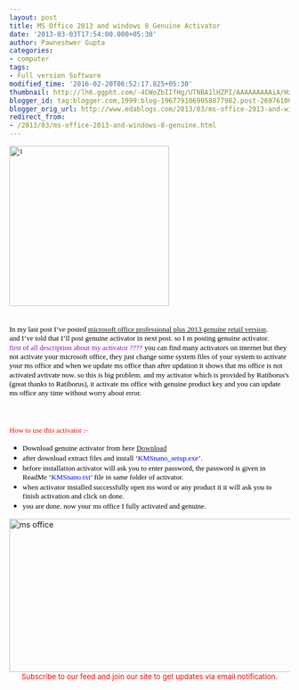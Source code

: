 ```yaml
---
layout: post
title: MS Office 2013 and windows 8 Genuine Activator
date: '2013-03-03T17:54:00.000+05:30'
author: Pawneshwer Gupta
categories:
- computer
tags:
- Full version Software
modified_time: '2016-02-20T06:52:17.825+05:30'
thumbnail: http://lh6.ggpht.com/-4CWoZbIIfHg/UTNBA1lHZPI/AAAAAAAAAiA/Hzc7jvFUiyQ/s72-c/1_thumb%25255B2%25255D.png?imgmax=800
blogger_id: tag:blogger.com,1999:blog-1967791069058877982.post-2697610099315843191
blogger_orig_url: http://www.edablogs.com/2013/03/ms-office-2013-and-windows-8-genuine.html
redirect_from:
- /2013/03/ms-office-2013-and-windows-8-genuine.html
---
```


<div dir="ltr" style="text-align: left;" trbidi="on"><div dir="ltr" style="text-align: left;" trbidi="on"><span style="color: black; font-family: verdana; font-size: small;"><a href="http://lh6.ggpht.com/-0QQtPbSfEF4/UTNA9-Z_39I/AAAAAAAAAh4/UPqmxgudjWo/s1600-h/1%25255B4%25255D.png"><img alt="1" border="0" height="287" src="http://lh6.ggpht.com/-4CWoZbIIfHg/UTNBA1lHZPI/AAAAAAAAAiA/Hzc7jvFUiyQ/1_thumb%25255B2%25255D.png?imgmax=800" style="background-image: none; border-bottom-width: 0px; border-left-width: 0px; border-right-width: 0px; border-top-width: 0px; display: inline; padding-left: 0px; padding-right: 0px; padding-top: 0px;" title="1" width="287" /></a></span></div><span style="color: black; font-family: verdana; font-size: small;"></span>  <br /><div dir="ltr" style="text-align: left;" trbidi="on"><br /><span style="color: black; font-family: verdana; font-size: small;"><span style="font-size: small;">In my last post I’ve posted </span><a class="raju" href="http://adf.ly/NN7nU" target="_blank"><span style="font-size: small;">microsoft office professional plus 2013 genuine retail version</span></a><span style="font-size: small;">. </span></span></div><div dir="ltr" style="text-align: left;" trbidi="on"><span style="color: black; font-family: verdana; font-size: small;"><span style="font-size: small;">and I’ve told that I’ll post genuine activator in next post. so I m posting genuine activator</span>.</span>     <br /><span style="font-size: small;"><span style="font-size: small;"><span style="font-size: small;"><span style="color: #9b00d3; font-family: verdana; font-size: small;"><span style="font-size: small;">first of all description about my activator</span> ????</span>           </span><span style="color: black; font-family: verdana; font-size: small;"><span style="font-size: small;">you can find many activators on internet but they not activate your microsoft office, they just change some system files of your system to activate your ms office and when we update ms office than after updation it shows that ms office is not activated avtivate now. so this is big problem</span>.</span>         </span><span style="color: black; font-family: verdana; font-size: small;"><span style="font-size: small;">and my activator which is provided by Ratiborus's (great thanks to Ratiborus), it activate ms office with genuine product key and you can update ms office any time without worry about error</span>.</span></span></div><br /><script type="text/javascript">ch_client = "pawneshwer"; ch_width = 500; ch_height = 250; ch_type = "mpu"; ch_sid = "Chitika Default"; ch_color_site_link = "0000CC"; ch_color_title = "0000CC"; ch_color_border = "FFFFFF"; ch_color_text = "000000"; ch_color_bg = "FFFFFF"; </script><br /><script src="http://scripts.chitika.net/eminimalls/amm.js" type="text/javascript"></script><br /><div dir="ltr" style="text-align: left;" trbidi="on"><span style="font-size: small;"><span style="color: black; font-family: verdana; font-size: small;"></span>      </span><span style="color: red; font-family: verdana; font-size: small;"><span style="font-size: small;">How to use this activator</span> :-</span>     </div><div dir="ltr" style="text-align: left;" trbidi="on"><ul><li><span style="color: black; font-family: Verdana; font-size: small;">Download genuine activator from here <a class="raju" href="http://adf.ly/NN7vg" target="_blank">Download</a></span> </li><li><span style="color: black; font-family: verdana; font-size: small;"><span style="font-size: small;">after download extract files and install ‘<span style="color: blue;">KMSnano_setup.exe’</span></span>.</span> </li><li><span style="color: black; font-family: verdana; font-size: small;"><span style="font-size: small;">before installation activator will ask you to enter password, the password is given in ReadMe ‘<span style="color: blue;">KMSnano.txt’</span> file in same folder of activator</span>.</span> </li><li><span style="color: black; font-family: verdana; font-size: small;"><span style="font-size: small;">when activator installed successfully open ms word or any product it it will ask you to finish activation and click on done</span>.</span> </li><li><span style="color: black; font-family: verdana; font-size: small;"><span style="font-size: small;">you are done. now your ms office I fully activated and genuine</span>.</span>&nbsp; </li></ul></div><a href="http://lh5.ggpht.com/-moVPhXQiNMs/UTNBCq7nUbI/AAAAAAAAAiI/vANtcfoncX8/s1600-h/ms%252520office%25255B5%25255D.jpg"><img alt="ms office" border="0" height="275" src="http://lh5.ggpht.com/-MxHDKVch_II/UTNBE0eSexI/AAAAAAAAAiQ/KG0r_dg8zd8/ms%252520office_thumb%25255B3%25255D.jpg?imgmax=800" style="background-image: none; border-bottom-width: 0px; border-left-width: 0px; border-right-width: 0px; border-top-width: 0px; display: inline; padding-left: 0px; padding-right: 0px; padding-top: 0px;" title="ms office" width="590" /></a>   <br /><div align="center"><span style="color: red; font-size: small;"><span style="font-size: small;">Subscribe to our feed and join our site to get updates via email notification.</span></span></div><script type="text/javascript">ch_client = "pawneshwer"; ch_width = 500; ch_height = 250; ch_type = "mpu"; ch_sid = "Chitika Default"; ch_color_site_link = "0000CC"; ch_color_title = "0000CC"; ch_color_border = "FFFFFF"; ch_color_text = "000000"; ch_color_bg = "FFFFFF"; </script> <script src="http://scripts.chitika.net/eminimalls/amm.js" type="text/javascript"></script>  </div>